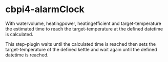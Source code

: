 # cbpi4-alarmClock

With watervolume, heatingpower, heatingefficient and target-temperature the estimated time to reach the target-temperature at the defined datetime is calculated.

This step-plugin waits until the calculated time is reached then sets the target-temperature of the defined kettle and wait again until the defined datetime is reached.
